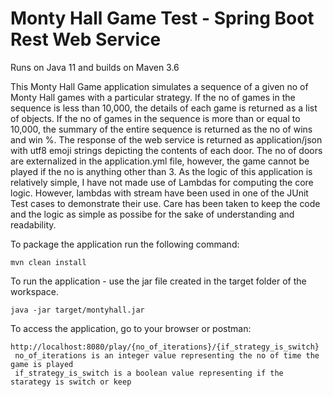 # Monty Hall Game Test - Spring Boot Rest Web Service

Runs on Java 11 and builds on Maven 3.6

This Monty Hall Game application simulates a sequence of a given no of Monty Hall games with a particular strategy.
If the no of games in the sequence is less than 10,000, the details of each game is returned as a list of objects.
If the no of games in the sequence is more than or equal to 10,000, the summary of the entire sequence is returned as the no of wins and win %.
The response of the web service is returned as application/json with utf8 emoji strings depicting the contents of each door.
The no of doors are externalized in the application.yml file, however, the game cannot be played if the no is anything other than 3.
As the logic of this application is relatively simple, I have not made use of Lambdas for computing the core logic.
However, lambdas with stream have been used in one of the JUnit Test cases to demonstrate their use.
Care has been taken to keep the code and the logic as simple as possibe for the sake of understanding and readability. 

To package the application run the following command: 

    mvn clean install  
    

To run the application - use the jar file created in the target folder of the workspace.  

    java -jar target/montyhall.jar

To access the application, go to your browser or postman: 

    http://localhost:8080/play/{no_of_iterations}/{if_strategy_is_switch} 
   	 no_of_iterations is an integer value representing the no of time the game is played
   	 if_strategy_is_switch is a boolean value representing if the starategy is switch or keep

